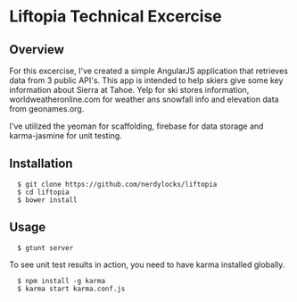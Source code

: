 Liftopia Technical Excercise
=============================

## Overview
For this excercise, I've created a simple AngularJS application that retrieves data from 3 public API's. This app is intended to help skiers give some key information about Sierra at Tahoe. Yelp for ski stores information, worldweatheronline.com for weather ans snowfall info and elevation data from geonames.org.

I've utilized the yeoman for scaffolding, firebase for data storage and karma-jasmine for unit testing.

## Installation

      $ git clone https://github.com/nerdylocks/liftopia
      $ cd liftopia
      $ bower install
      
## Usage

      $ gtunt server
      
To see unit test results in action, you need to have karma installed globally.
      
      $ npm install -g karma
      $ karma start karma.conf.js
      
      
